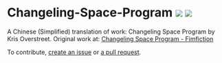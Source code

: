 # Changeling-Space-Program [![](https://img.shields.io/badge/print-MD-brightgreen.svg)]() [![](https://img.shields.io/badge/status-WIP-brightgreen.svg)]()
A Chinese (Simplified) translation of work: Changeling Space Program by Kris Overstreet.
Original work at: [Changeling Space Program - Fimfiction](https://www.fimfiction.net/story/327551/changeling-space-program)

To contribute, [create an issue](https://github.com/YijunLi-FiM/Changeling-Space-Program/issues) or [a pull request](https://github.com/YijunLi-FiM/Changeling-Space-Program/pulls). 

